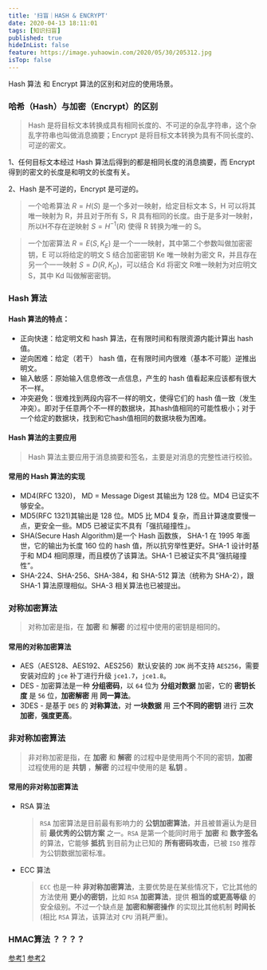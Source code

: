 ```yaml
---
title: '扫盲｜HASH & ENCRYPT'
date: 2020-04-13 18:11:01
tags: [知识扫盲]
published: true
hideInList: false
feature: https://image.yuhaowin.com/2020/05/30/205312.jpg
isTop: false
---
```

Hash 算法 和 Encrypt 算法的区别和对应的使用场景。
<!-- more -->
### 哈希（Hash）与加密（Encrypt）的区别

> Hash 是将目标文本转换成具有相同长度的、不可逆的杂乱字符串，这个杂乱字符串也叫做消息摘要；Encrypt 是将目标文本转换为具有不同长度的、可逆的密文。

1、任何目标文本经过 Hash 算法后得到的都是相同长度的消息摘要，而 Encrypt 得到的密文的长度是和明文的长度有关。

2、Hash 是不可逆的，Encrypt 是可逆的。

> 一个哈希算法 $R = H(S)$ 是一个多对一映射，给定目标文本 S，H 可以将其唯一映射为 R，并且对于所有 S，R 具有相同的长度。由于是多对一映射，所以H不存在逆映射 $S = H^{-1}(R)$ 使得 R 转换为唯一的 S。

> 一个加密算法 $R=E(S,K_E)$ 是一个一一映射，其中第二个参数叫做加密密钥，E 可以将给定的明文 S 结合加密密钥 Ke 唯一映射为密文 R，并且存在另一个一一映射 $S=D(R,K_D)$，可以结合 Kd 将密文 R唯一映射为对应明文 S，其中 Kd 叫做解密密钥。

### Hash 算法

#### Hash 算法的特点：

+ 正向快速：给定明文和 hash 算法，在有限时间和有限资源内能计算出 hash 值。
+ 逆向困难：给定（若干） hash 值，在有限时间内很难（基本不可能）逆推出明文。
+ 输入敏感：原始输入信息修改一点信息，产生的 hash 值看起来应该都有很大不一样。
+ 冲突避免：很难找到两段内容不一样的明文，使得它们的 hash 值一致（发生冲突）。即对于任意两个不一样的数据块，其hash值相同的可能性极小；对于一个给定的数据块，找到和它hash值相同的数据块极为困难。

#### Hash 算法的主要应用

> Hash 算法主要应用于消息摘要和签名，主要是对消息的完整性进行校验。

#### 常用的 Hash 算法的实现

+ MD4(RFC 1320)， MD = Message Digest 其输出为 128 位。MD4 已证实不够安全。
+ MD5(RFC 1321)其输出是 128 位。MD5 比 MD4 复杂，而且计算速度要慢一点，更安全一些。MD5 已被证实不具有「强抗碰撞性」。
+ SHA(Secure Hash Algorithm)是一个 Hash 函数族， SHA-1 在 1995 年面世，它的输出为长度 160 位的 hash 值，所以抗穷举性更好。SHA-1 设计时基于和 MD4 相同原理，而且模仿了该算法。SHA-1 已被证实不具”强抗碰撞性”。
+ SHA-224、SHA-256、SHA-384，和 SHA-512 算法（统称为 SHA-2），跟 SHA-1 算法原理相似。SHA-3 相关算法也已被提出。

### 对称加密算法

> 对称加密是指，在 **加密** 和 **解密** 的过程中使用的密钥是相同的。

#### 常用的对称加密算法

+ AES（AES128、AES192、AES256）默认安装的 `JDK` 尚不支持 `AES256`，需要安装对应的 `jce` 补丁进行升级 `jce1.7`，`jce1.8`。
+ DES - 加密算法是一种 **分组密码**，以 `64` 位为 **分组对数据** 加密，它的 **密钥长度** 是 `56` 位，**加密解密** 用 **同一算法**。
+ 3DES - 是基于 `DES` 的 **对称算法**，对 **一块数据** 用 **三个不同的密钥** 进行 **三次加密**，**强度更高**。

### 非对称加密算法

> 非对称加密是指，在 **加密** 和 **解密** 的过程中是使用两个不同的密钥，**加密** 过程使用的是 **共钥** ，**解密** 的过程中使用的是 **私钥** 。

#### 常用的非对称加密算法

+ RSA 算法
  >`RSA` 加密算法是目前最有影响力的 **公钥加密算法**，并且被普遍认为是目前 **最优秀的公钥方案** 之一。`RSA` 是第一个能同时用于 **加密** 和 **数字签名** 的算法，它能够 **抵抗** 到目前为止已知的 **所有密码攻击**，已被 `ISO` 推荐为公钥数据加密标准。

+ ECC 算法
  > `ECC` 也是一种 **非对称加密算法**，主要优势是在某些情况下，它比其他的方法使用 **更小的密钥**，比如 `RSA` **加密算法**，提供 **相当的或更高等级** 的安全级别。不过一个缺点是 **加密和解密操作** 的实现比其他机制 **时间长** (相比 `RSA` 算法，该算法对 `CPU` 消耗严重)。

###  HMAC算法 ？？？？

[参考1](https://www.shangmayuan.com/a/047a517e76154c099213091d.html)
[参考2](https://juejin.im/post/5b48b0d7e51d4519962ea383)
